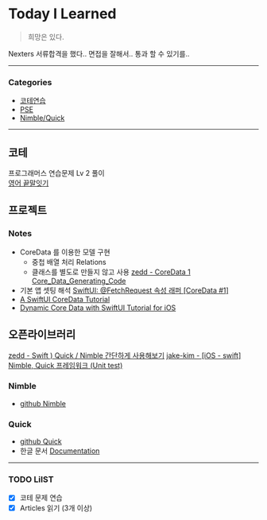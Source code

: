 # Today I Learned
> 희망은 있다.

Nexters 서류합격을 했다.. 면접을 잘해서.. 통과 할 수 있기를..

---

### Categories
- [코테연습](#코테)
- [PSE](#프로젝트)
- [Nimble/Quick](#오픈라이브러리)

---

## 코테
프로그래머스 연습문제 Lv 2 풀이   
[영어 끝말잇기](https://keeplo.tistory.com/467)

## 프로젝트
### Notes
* CoreData 를 이용한 모델 구현
    * 중첩 배열 처리 Relations
    * 클래스를 별도로 만들지 않고 사용
        [zedd - CoreData 1](https://zeddios.tistory.com/987)
        [Core_Data_Generating_Code](https://developer.apple.com/documentation/coredata/modeling_data/generating_code)
* 기본 앱 셋팅 해석
    [SwiftUI: @FetchRequest 속성 래퍼 [CoreData #1]](https://seons-dev.tistory.com/216)
* [A SwiftUI CoreData Tutorial](https://www.answertopia.com/swiftui/a-swiftui-core-data-tutorial/)
* [Dynamic Core Data with SwiftUI Tutorial for iOS](https://www.raywenderlich.com/27201015-dynamic-core-data-with-swiftui-tutorial-for-ios)

## 오픈라이브러리
[zedd - Swift ) Quick / Nimble 간단하게 사용해보기](https://zeddios.tistory.com/1245)
[jake-kim - [iOS - swift] Nimble, Quick 프레임워크 (Unit test)](https://ios-development.tistory.com/338)
### Nimble
* [github Nimble](https://github.com/Quick/Nimble)

### Quick
* [github Quick](https://github.com/Quick/Quick)
* 한글 문서 [Documentation](https://github.com/Quick/Quick/tree/main/Documentation/ko-kr)
---

### TODO LiIST
- [x] 코테 문제 연습
- [x] Articles 읽기 (3개 이상)